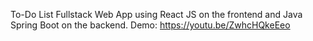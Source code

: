 To-Do List Fullstack Web App using React JS on the frontend and Java Spring Boot on the backend.
Demo: https://youtu.be/ZwhcHQkeEeo
